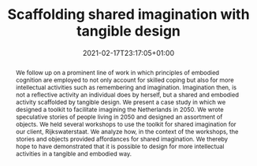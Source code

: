 ---
members: ["PLevy"]
slug: scaffolding-shared-imagination-with-tangible-design
title: Scaffolding shared imagination with tangible design
layout: publi
searchFilter: Publication
searchWeight: 8
publitype: inproceedings
subsection: conference
philodesigncores: true
researchpage: true
front: false
frontdescription: "Un article publié à la conférence internationale TEI21"
research: 
    -  philodesigncores
institution:
    heig: 1
    logo: TUe
    short: 'TU/e'
    name: "Eindhoven University of Technology"
    web: "https://www.tue.nl/en/"
    colo: "#c72125"
chaire: false
date: 2021-02-17T23:17:05+01:00
citation:
    authors:
        1: ["Smith", "Maarten", "M."]
        2: ["van der Zwan", "Sander", "S."]
        3: ["Bruineberg", "Jelle", "J.P."]
        4: ["Levy", "Pierre", "P."]
        5: ["Hummels", "Caroline", "C.C.M."]
    year: 2017
    title: "Scaffolding shared imagination with tangible design"
    proceedings: "Fifteenth International Conference on Tangible, Embedded, and Embodied Interaction - TEI21"
    publisher: ["ACM", "Salzburg, Austria"]
    doi: "10.1145/3430524.3440639"
reference: "Maarten L. Smith, Sander van der Zwan, Jelle P. Bruineberg, Pierre D. Lévy, and Caroline C. M. Hummels. 2021. Scaffolding shared imagination with tangible design. In Fifteenth International Conference on Tangible, Embedded, and Embodied Interaction (TEI ’21), February 14–17, 2021, Salzburg, Austria. ACM, New York, NY, USA, 9 pages. https://doi.org/10.1145/3430524.3440639"
abstract: "We follow up on a prominent line of work in which principles of embodied cognition are employed to not only account for skilled coping but also for more intellectual activities such as remembering and imagination. Imagination then, is not a reflective activity an individual does by herself, but a shared and embodied activity scaffolded by tangible design. We present a case study in which we designed a toolkit to facilitate imagining the Netherlands in 2050. We wrote speculative stories of people living in 2050 and designed an assortment of objects. We held several workshops to use the toolkit for shared imagination for our client, Rijkswaterstaat. We analyze how, in the context of the workshops, the stories and objects provided affordances for shared imagination. We thereby hope to have demonstrated that it is possible to design for more intellectual activities in a tangible and embodied way."
link:
    5: ["dissertation", "dissertation", "https://doi.org/10.1145/3430524.3440639"]
video:
    video1:
        youtube: "WXdUwaDHmLQ"
        title: "Scaffolding shared imagination with tangible design"
        speaker: "Maarten L. Smith, Sander van der Zwan, Jelle P. Bruineberg, Pierre D. Lévy, and Caroline C. M. Hummels."
---